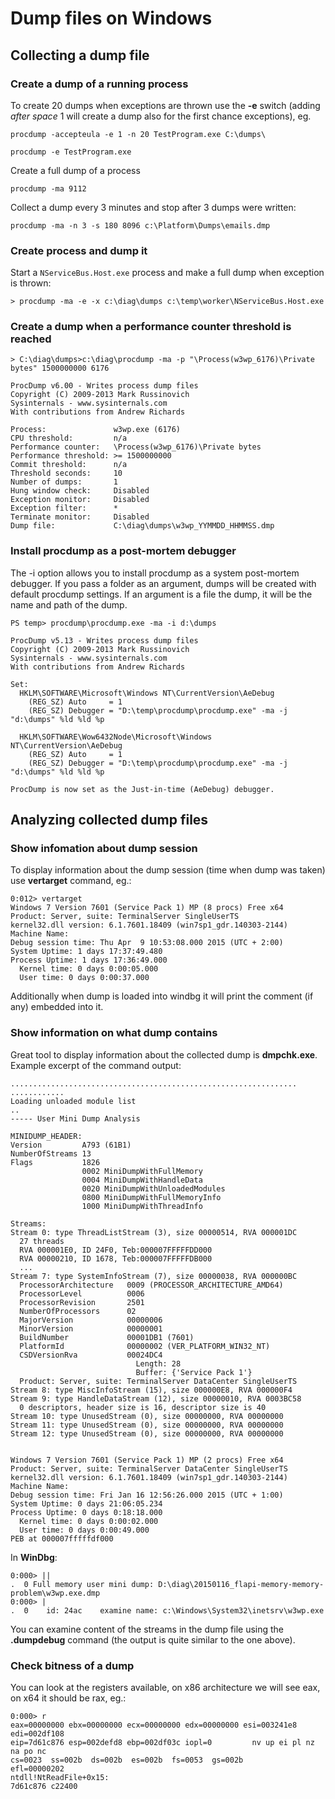 
Dump files on Windows
=====================

Collecting a dump file
----------------------

### Create a dump of a running process ###

To create 20 dumps when exceptions are thrown use the **-e** switch (adding *after space* 1 will create a dump also for the first chance exceptions), eg.

    procdump -accepteula -e 1 -n 20 TestProgram.exe C:\dumps\

    procdump -e TestProgram.exe

Create a full dump of a process

    procdump -ma 9112

Collect a dump every 3 minutes and stop after 3 dumps were written:

    procdump -ma -n 3 -s 180 8096 c:\Platform\Dumps\emails.dmp

### Create process and dump it ###

Start a `NServiceBus.Host.exe` process and make a full dump when exception is thrown:

    > procdump -ma -e -x c:\diag\dumps c:\temp\worker\NServiceBus.Host.exe

### Create a dump when a performance counter threshold is reached ###

    > C:\diag\dumps>c:\diag\procdump -ma -p "\Process(w3wp_6176)\Private bytes" 1500000000 6176

    ProcDump v6.00 - Writes process dump files
    Copyright (C) 2009-2013 Mark Russinovich
    Sysinternals - www.sysinternals.com
    With contributions from Andrew Richards

    Process:               w3wp.exe (6176)
    CPU threshold:         n/a
    Performance counter:   \Process(w3wp_6176)\Private bytes
    Performance threshold: >= 1500000000
    Commit threshold:      n/a
    Threshold seconds:     10
    Number of dumps:       1
    Hung window check:     Disabled
    Exception monitor:     Disabled
    Exception filter:      *
    Terminate monitor:     Disabled
    Dump file:             C:\diag\dumps\w3wp_YYMMDD_HHMMSS.dmp

### Install procdump as a post-mortem debugger ###

The -i option allows you to install procdump as a system post-mortem debugger. If you pass a folder as an argument, dumps will be created with default procdump settings. If an argument is a file the dump, it will be the name and path of the dump.

    PS temp> procdump\procdump.exe -ma -i d:\dumps

    ProcDump v5.13 - Writes process dump files
    Copyright (C) 2009-2013 Mark Russinovich
    Sysinternals - www.sysinternals.com
    With contributions from Andrew Richards

    Set:
      HKLM\SOFTWARE\Microsoft\Windows NT\CurrentVersion\AeDebug
        (REG_SZ) Auto     = 1
        (REG_SZ) Debugger = "D:\temp\procdump\procdump.exe" -ma -j "d:\dumps" %ld %ld %p

      HKLM\SOFTWARE\Wow6432Node\Microsoft\Windows NT\CurrentVersion\AeDebug
        (REG_SZ) Auto     = 1
        (REG_SZ) Debugger = "D:\temp\procdump\procdump.exe" -ma -j "d:\dumps" %ld %ld %p

    ProcDump is now set as the Just-in-time (AeDebug) debugger.

Analyzing collected dump files
------------------------------

### Show infomation about dump session ###

To display information about the dump session (time when dump was taken) use **vertarget** command, eg.:

    0:012> vertarget
    Windows 7 Version 7601 (Service Pack 1) MP (8 procs) Free x64
    Product: Server, suite: TerminalServer SingleUserTS
    kernel32.dll version: 6.1.7601.18409 (win7sp1_gdr.140303-2144)
    Machine Name:
    Debug session time: Thu Apr  9 10:53:08.000 2015 (UTC + 2:00)
    System Uptime: 1 days 17:37:49.480
    Process Uptime: 1 days 17:36:49.000
      Kernel time: 0 days 0:00:05.000
      User time: 0 days 0:00:37.000

Additionally when dump is loaded into windbg it will print the comment (if any) embedded into it.

### Show information on what dump contains ###

Great tool to display information about the collected dump is **dmpchk.exe**. Example excerpt of the command output:

```
................................................................
............
Loading unloaded module list
..
----- User Mini Dump Analysis

MINIDUMP_HEADER:
Version         A793 (61B1)
NumberOfStreams 13
Flags           1826
                0002 MiniDumpWithFullMemory
                0004 MiniDumpWithHandleData
                0020 MiniDumpWithUnloadedModules
                0800 MiniDumpWithFullMemoryInfo
                1000 MiniDumpWithThreadInfo

Streams:
Stream 0: type ThreadListStream (3), size 00000514, RVA 000001DC
  27 threads
  RVA 000001E0, ID 24F0, Teb:000007FFFFFDD000
  RVA 00000210, ID 1678, Teb:000007FFFFFDB000
  ...
Stream 7: type SystemInfoStream (7), size 00000038, RVA 000000BC
  ProcessorArchitecture   0009 (PROCESSOR_ARCHITECTURE_AMD64)
  ProcessorLevel          0006
  ProcessorRevision       2501
  NumberOfProcessors      02
  MajorVersion            00000006
  MinorVersion            00000001
  BuildNumber             00001DB1 (7601)
  PlatformId              00000002 (VER_PLATFORM_WIN32_NT)
  CSDVersionRva           00024DC4
                            Length: 28
                            Buffer: {'Service Pack 1'}
  Product: Server, suite: TerminalServer DataCenter SingleUserTS
Stream 8: type MiscInfoStream (15), size 000000E8, RVA 000000F4
Stream 9: type HandleDataStream (12), size 00000010, RVA 0003BC58
  0 descriptors, header size is 16, descriptor size is 40
Stream 10: type UnusedStream (0), size 00000000, RVA 00000000
Stream 11: type UnusedStream (0), size 00000000, RVA 00000000
Stream 12: type UnusedStream (0), size 00000000, RVA 00000000


Windows 7 Version 7601 (Service Pack 1) MP (2 procs) Free x64
Product: Server, suite: TerminalServer DataCenter SingleUserTS
kernel32.dll version: 6.1.7601.18409 (win7sp1_gdr.140303-2144)
Machine Name:
Debug session time: Fri Jan 16 12:56:26.000 2015 (UTC + 1:00)
System Uptime: 0 days 21:06:05.234
Process Uptime: 0 days 0:18:18.000
  Kernel time: 0 days 0:00:02.000
  User time: 0 days 0:00:49.000
PEB at 000007fffffdf000
```

In **WinDbg**:

```
0:000> ||
.  0 Full memory user mini dump: D:\diag\20150116_flapi-memory-memory-problem\w3wp.exe.dmp
0:000> |
.  0	id: 24ac	examine	name: c:\Windows\System32\inetsrv\w3wp.exe
```

You can examine content of the streams in the dump file using the **.dumpdebug** command (the output is quite similar to the one above).


### Check bitness of a dump ###

You can look at the registers available, on x86 architecture we will see eax, on x64 it should be rax, eg.:

    0:000> r
    eax=00000000 ebx=00000000 ecx=00000000 edx=00000000 esi=003241e8 edi=002df108
    eip=7d61c876 esp=002defd8 ebp=002df03c iopl=0         nv up ei pl nz na po nc
    cs=0023  ss=002b  ds=002b  es=002b  fs=0053  gs=002b             efl=00000202
    ntdll!NtReadFile+0x15:
    7d61c876 c22400

